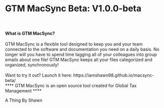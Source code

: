 <h1>GTM MacSync Beta: V1.0.0-beta</h1>
<br>
<h4>What is GTM MacSync?</h4>
GTM MacSync is a flexible tool designed to keep you and your team connected to the software and documentation you need on a daily basis. No longer will you have to spend time tagging all of your colleagues into group emails about one file! GTM MacSync keeps all your files categorized and organized, synchronously!
<br>
<br>
Want to try it out? Launch it here: https://iamshawn98.github.io/macsync-beta/
<br>
**** GTM MacSync is an open source tool created for Global Tax Management ****

A Thing By Shawn
